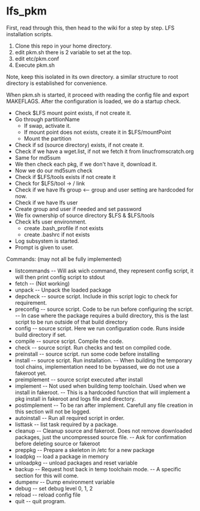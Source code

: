 # lfs_pkm
First, read through this, then head to the wiki for a step by step.
LFS installation scripts.

1. Clone this repo in your home directory.
2. edit pkm.sh there is 2 variable to set at the top.
3. edit etc/pkm.conf
4. Execute pkm.sh

Note, keep this isolated in its own directory. a similar structure to root directory is established for convenience.

When pkm.sh is started, it proceed with reading the config file and export MAKEFLAGS.
After the configuration is loaded, we do a startup check.
- Check $LFS mount point exists, if not create it.
- Go through partitionName
  - If swap, activate it.
  - If mount point does not exists, create it in $LFS/mountPoint
  - Mount the partition
- Check if sd (source directory) exists, if not create it.
- Check if we have a wget.list, if not we fetch it from linucfromscratch.org
- Same for md5sum
- We then check each pkg, if we don't have it, download it.
- Now we do our md5sum check
- Check if $LFS/tools exists if not create it
- Check for $LFS/tool -> / link
- Check if we have lfs group <-- group and user setting are hardcoded for now.
- Check if we have lfs user
- Create group and user if needed and set password
- We fix ownership of source directory $LFS & $LFS/tools
- Check kfs user environment.
  - create .bash_profile if not exists
  - create .bashrc if not exists
- Log subsystem is started.
- Prompt is given to user.

Commands: (may not all be fully implemented)
  - listcommands
    -- Will ask wich command, they represent config script, it will then print config script to stdout
  - fetch -- (Not working)
  - unpack
    -- Unpack the loaded package
  - depcheck
    -- source script. Include in this script logic to check for requirement.
  - preconfig
    -- source script. Code to be run before configuring the script.
    -- In case where the package requires a build directory, this is the last script to be run outside of that build directory
  - config
    -- source script. Here we run configuration code. Runs inside build directory if set.
  - compile
    -- source script. Compile the code.
  - check
    -- source script. Run checks and test on compiled code.
  - preinstall
    -- source script. run some code before installing
  - install
    -- source script. Run installation.
    -- When building the temporary tool chains, implementation need to be bypassed, we do not use a fakeroot yet.
  - preimplement
    -- source script executed after install
  - implement
    -- Not used when building temp toolchain. Used when we install in fakeroot.
    -- This is a hardcoded function that will implement a pkg install in fakeroot and logs file and directory.
  - postimplement
    -- To be ran after implement. Carefull any file creation in this section will not be logged.
  - autoinstall
    -- Run all required script in order.
  - listtask
    -- list task required by a package.
  - cleanup
    -- Cleanup source and fakeroot. Does not remove downloaded packages, just the uncompressed source file.
    -- Ask for confirmation before deleting source or fakeroot
  - preppkg
    -- Prepare a skeleton in /etc for a new package
  - loadpkg
    -- load a package in memory
  - unloadpkg
    -- unload packages and reset variable
  - backup
    -- Request host back in temp toolchain mode.
    -- A specific section for this will come.
  - dumpenv
    -- Dump environment variable
  - debug
    -- set debug level 0, 1, 2
  - reload
    -- reload config file
  - quit
    -- quit program.
